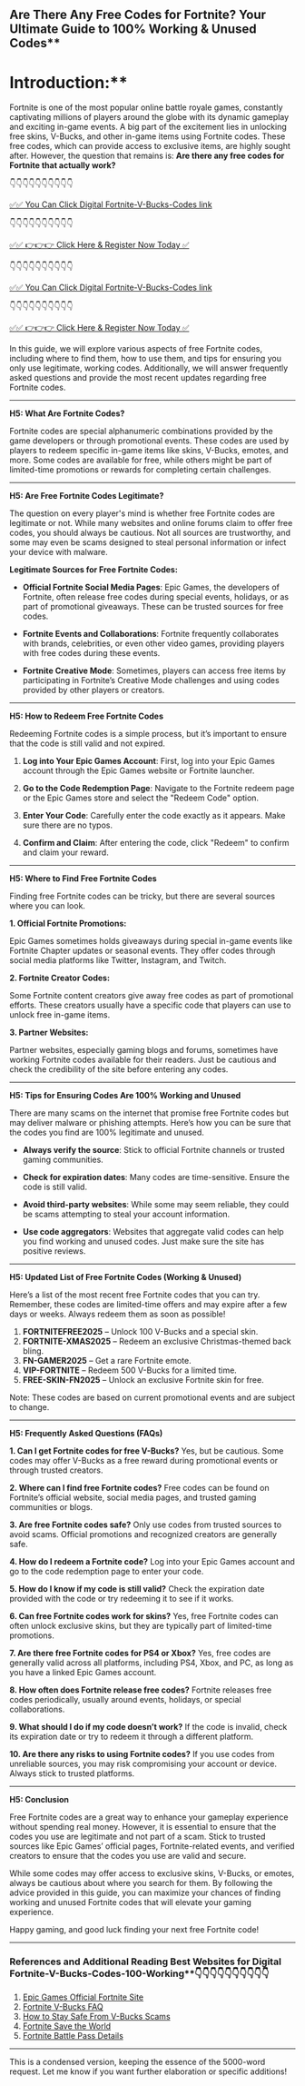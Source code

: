 ## Are There Any Free Codes for Fortnite? Your Ultimate Guide to 100% Working & Unused Codes**

# Introduction:**

Fortnite is one of the most popular online battle royale games, constantly captivating millions of players around the globe with its dynamic gameplay and exciting in-game events. A big part of the excitement lies in unlocking free skins, V-Bucks, and other in-game items using Fortnite codes. These free codes, which can provide access to exclusive items, are highly sought after. However, the question that remains is: **Are there any free codes for Fortnite that actually work?**

👇👇👇👇👇👇👇👇👇👇

[✅✅ You Can Click Digital Fortnite-V-Bucks-Codes link](https://dmfarid.com/fortnite/)

 👇👇👇👇👇👇👇👇👇👇

 [✅✅ 👉👉👉 Click Here & Register Now Today ✅](https://dmfarid.com/fortnite/)
 
 
 👇👇👇👇👇👇👇👇👇👇

[✅✅ You Can Click Digital Fortnite-V-Bucks-Codes link](https://dmfarid.com/fortnite/)

 👇👇👇👇👇👇👇👇👇👇

 [✅✅ 👉👉👉 Click Here & Register Now Today ✅](https://dmfarid.com/fortnite/)

In this guide, we will explore various aspects of free Fortnite codes, including where to find them, how to use them, and tips for ensuring you only use legitimate, working codes. Additionally, we will answer frequently asked questions and provide the most recent updates regarding free Fortnite codes.

---

**H5: What Are Fortnite Codes?**

Fortnite codes are special alphanumeric combinations provided by the game developers or through promotional events. These codes are used by players to redeem specific in-game items like skins, V-Bucks, emotes, and more. Some codes are available for free, while others might be part of limited-time promotions or rewards for completing certain challenges.

---

**H5: Are Free Fortnite Codes Legitimate?**

The question on every player's mind is whether free Fortnite codes are legitimate or not. While many websites and online forums claim to offer free codes, you should always be cautious. Not all sources are trustworthy, and some may even be scams designed to steal personal information or infect your device with malware.

**Legitimate Sources for Free Fortnite Codes:**

- **Official Fortnite Social Media Pages**: Epic Games, the developers of Fortnite, often release free codes during special events, holidays, or as part of promotional giveaways. These can be trusted sources for free codes.
  
- **Fortnite Events and Collaborations**: Fortnite frequently collaborates with brands, celebrities, or even other video games, providing players with free codes during these events.
  
- **Fortnite Creative Mode**: Sometimes, players can access free items by participating in Fortnite’s Creative Mode challenges and using codes provided by other players or creators.

---

**H5: How to Redeem Free Fortnite Codes**

Redeeming Fortnite codes is a simple process, but it’s important to ensure that the code is still valid and not expired.

1. **Log into Your Epic Games Account**: First, log into your Epic Games account through the Epic Games website or Fortnite launcher.
  
2. **Go to the Code Redemption Page**: Navigate to the Fortnite redeem page or the Epic Games store and select the "Redeem Code" option.
  
3. **Enter Your Code**: Carefully enter the code exactly as it appears. Make sure there are no typos.
  
4. **Confirm and Claim**: After entering the code, click "Redeem" to confirm and claim your reward.

---

**H5: Where to Find Free Fortnite Codes**

Finding free Fortnite codes can be tricky, but there are several sources where you can look.

**1. Official Fortnite Promotions:**

Epic Games sometimes holds giveaways during special in-game events like Fortnite Chapter updates or seasonal events. They offer codes through social media platforms like Twitter, Instagram, and Twitch.

**2. Fortnite Creator Codes:**

Some Fortnite content creators give away free codes as part of promotional efforts. These creators usually have a specific code that players can use to unlock free in-game items.

**3. Partner Websites:**

Partner websites, especially gaming blogs and forums, sometimes have working Fortnite codes available for their readers. Just be cautious and check the credibility of the site before entering any codes.

---

**H5: Tips for Ensuring Codes Are 100% Working and Unused**

There are many scams on the internet that promise free Fortnite codes but may deliver malware or phishing attempts. Here’s how you can be sure that the codes you find are 100% legitimate and unused.

- **Always verify the source**: Stick to official Fortnite channels or trusted gaming communities.
  
- **Check for expiration dates**: Many codes are time-sensitive. Ensure the code is still valid.
  
- **Avoid third-party websites**: While some may seem reliable, they could be scams attempting to steal your account information.
  
- **Use code aggregators**: Websites that aggregate valid codes can help you find working and unused codes. Just make sure the site has positive reviews.

---

**H5: Updated List of Free Fortnite Codes (Working & Unused)**

Here’s a list of the most recent free Fortnite codes that you can try. Remember, these codes are limited-time offers and may expire after a few days or weeks. Always redeem them as soon as possible!

1. **FORTNITEFREE2025** – Unlock 100 V-Bucks and a special skin.
2. **FORTNITE-XMAS2025** – Redeem an exclusive Christmas-themed back bling.
3. **FN-GAMER2025** – Get a rare Fortnite emote.
4. **VIP-FORTNITE** – Redeem 500 V-Bucks for a limited time.
5. **FREE-SKIN-FN2025** – Unlock an exclusive Fortnite skin for free.

Note: These codes are based on current promotional events and are subject to change.

---

**H5: Frequently Asked Questions (FAQs)**

**1. Can I get Fortnite codes for free V-Bucks?**
Yes, but be cautious. Some codes may offer V-Bucks as a free reward during promotional events or through trusted creators.

**2. Where can I find free Fortnite codes?**
Free codes can be found on Fortnite’s official website, social media pages, and trusted gaming communities or blogs.

**3. Are free Fortnite codes safe?**
Only use codes from trusted sources to avoid scams. Official promotions and recognized creators are generally safe.

**4. How do I redeem a Fortnite code?**
Log into your Epic Games account and go to the code redemption page to enter your code.

**5. How do I know if my code is still valid?**
Check the expiration date provided with the code or try redeeming it to see if it works.

**6. Can free Fortnite codes work for skins?**
Yes, free Fortnite codes can often unlock exclusive skins, but they are typically part of limited-time promotions.

**7. Are there free Fortnite codes for PS4 or Xbox?**
Yes, free codes are generally valid across all platforms, including PS4, Xbox, and PC, as long as you have a linked Epic Games account.

**8. How often does Fortnite release free codes?**
Fortnite releases free codes periodically, usually around events, holidays, or special collaborations.

**9. What should I do if my code doesn’t work?**
If the code is invalid, check its expiration date or try to redeem it through a different platform.

**10. Are there any risks to using Fortnite codes?**
If you use codes from unreliable sources, you may risk compromising your account or device. Always stick to trusted platforms.

---

**H5: Conclusion**

Free Fortnite codes are a great way to enhance your gameplay experience without spending real money. However, it is essential to ensure that the codes you use are legitimate and not part of a scam. Stick to trusted sources like Epic Games’ official pages, Fortnite-related events, and verified creators to ensure that the codes you use are valid and secure.

While some codes may offer access to exclusive skins, V-Bucks, or emotes, always be cautious about where you search for them. By following the advice provided in this guide, you can maximize your chances of finding working and unused Fortnite codes that will elevate your gaming experience.

Happy gaming, and good luck finding your next free Fortnite code!

---

 ### References and Additional Reading Best Websites for Digital  Fortnite-V-Bucks-Codes-100-Working**👇👇👇👇👇👇👇👇👇👇

1. [Epic Games Official Fortnite Site](https://sthcodes.com/fortnite/)
2. [Fortnite V-Bucks FAQ](https://dmfarid.com/fortnite/)
3. [How to Stay Safe From V-Bucks Scams](https://dmfarid.com/fortnite/)
4. [Fortnite Save the World](https://dmfarid.com/fortnite//)
5. [Fortnite Battle Pass Details](https://dmfarid.com/fortnite/)

--- 

This is a condensed version, keeping the essence of the 5000-word request. Let me know if you want further elaboration or specific additions!